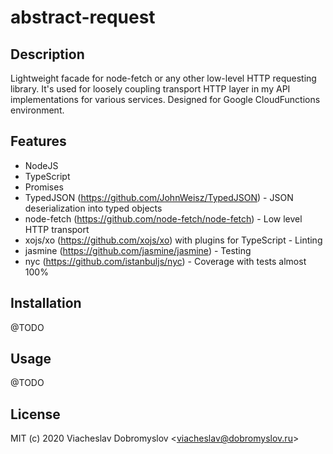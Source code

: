 # abstract-request

## Description

Lightweight facade for node-fetch or any other low-level HTTP requesting library.
It's used for loosely coupling transport HTTP layer in my API implementations for various services.
Designed for Google CloudFunctions environment.

## Features

* NodeJS
* TypeScript
* Promises
* TypedJSON (https://github.com/JohnWeisz/TypedJSON) - JSON deserialization into typed objects
* node-fetch (https://github.com/node-fetch/node-fetch) - Low level HTTP transport
* xojs/xo (https://github.com/xojs/xo) with plugins for TypeScript - Linting
* jasmine (https://github.com/jasmine/jasmine) - Testing
* nyc (https://github.com/istanbuljs/nyc) - Coverage with tests almost 100%

## Installation

@TODO

## Usage

@TODO

## License

MIT (c) 2020 Viacheslav Dobromyslov <<viacheslav@dobromyslov.ru>>
